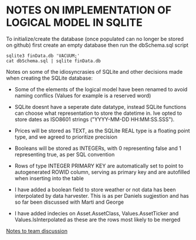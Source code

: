 # NOTES ON IMPLEMENTATION OF LOGICAL MODEL IN SQLITE

To initialize/create the database (once populated can no longer be stored on
github) first create an empty database then run the dbSchema.sql script
```
sqlite3 finData.db 'VACUUM;'
cat dbSchema.sql | sqlite finData.db
```

Notes on some of the idiosyncrasies of SQLite and other decisions made when
creating the SQLite database:
- Some of the elements of the logical model have been renamed to avoid naming
conflics (Values for example is a reserved word)

- SQLite doesnt have a seperate date datatype, instead SQLite functions
can choose what representation to store the datetime in. Ive opted to
store dates as ISO8601 strings ("YYYY-MM-DD HH:MM:SS.SSS").

- Prices will be stored as TEXT, as the SQLite REAL type is a floating point
type, and we agreed to prioritize precision

- Booleans will be stored as INTEGERs, with 0 representing false and 1
representing true, as per SQL convention

- Rows of type INTEGER PRIMARY KEY are automatically set to point to
autogenerated ROWID column, serving as primary key and are autofilled when
inserting into the table

- I have added a boolean field to store weather or not data has been
interpolated by data harvester. This is as per Daniels sugjestion and has
so far been discussed with Marti and George

- I have added indecies on Asset.AssetClass, Values.AssetTicker
and Values.IsInterpolated as these are the rows most likely to be merged

[Notes to team discussion](https://github.com/mara42/Thalia/wiki/Topics-discussed#data-interpolation-when)